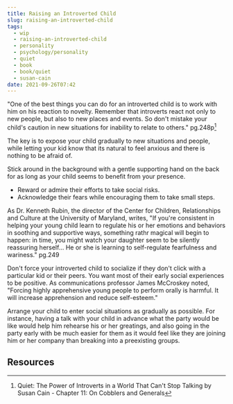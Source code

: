 ```yaml
---
title: Raising an Introverted Child
slug: raising-an-introverted-child
tags:
  - wip
  - raising-an-introverted-child
  - personality
  - psychology/personality
  - quiet
  - book
  - book/quiet
  - susan-cain
date: 2021-09-26T07:42
---
```


"One of the best things you can do for an introverted child is to work with him
on his reaction to novelty. Remember that introverts react not only to new
people, but also to new places and events. So don't mistake your child's caution
in new situations for inability to relate to others." pg.248p[^1]

The key is to expose your child gradually to new situations and people, while
letting your kid know that its natural to feel anxious and there is nothing to
be afraid of.

Stick around in the background with a gentle supporting hand on the back for as
long as your child seems to benefit from your presence.

- Reward or admire their efforts to take social risks.
- Acknowledge their fears while encouraging them to take small steps.

As Dr. Kenneth Rubin, the director of the Center for Children, Relationships and
Culture at the University of Maryland, writes, "If you're consistent in helping
your young child learn to regulate his or her emotions and behaviors in
soothing and supportive ways, something rathr magical will begin to happen: in
time, you might watch your daughter seem to be silently reassuring herself... He
or she is learning to self-regulate fearfulness and wariness." pg.249

Don't force your introverted child to socialize if they don't click with
a particular kid or their peers. You want most of their early social experiences
to be positive. As communications professor James McCroskey noted, "Forcing
highly apprehensive young people to perform orally is harmful. It will increase
apprehension and reduce self-esteem."

Arrange your child to enter social situations as gradually as possible. For
instance, having a talk with your child in advance what the party would be like
would help him rehearse his or her greatings, and also going in the party early
with be much easier for them as it would feel like they are joining him or her
company than breaking into a preexisting groups.

## Resources

[^1]: Quiet: The Power of Introverts in a World That Can't Stop Talking by Susan Cain - Chapter 11: On Cobblers and Generals
